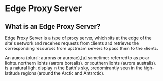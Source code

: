 # Edge Proxy Server

## What is an Edge Proxy Server?
Edge Proxy Server is a type of proxy server, which sits at the edge of the 
site's network and receives requests from clients and retrieves the 
corresponding resources from upstream servers to pass them to the clients.

An aurora (plural: auroras or aurorae),[a] sometimes referred to as polar lights, northern lights (aurora borealis), or southern lights (aurora australis), is a natural light display in the Earth's sky, predominantly seen in the high-latitude regions (around the Arctic and Antarctic).

